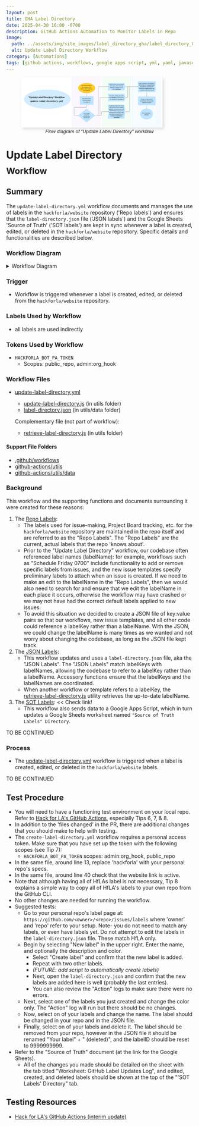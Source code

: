 ```yaml
---
layout: post
title: GHA Label Directory
date: 2025-04-30 16:00 -0700
description: GitHub Actions Automation to Monitor Labels in Repo
image: 
  path: ../assets/img/site_images/label_directory_gha/label_directory_0r.png
  alt: Update Label Directory Workflow
category: [Automations]
tags: [github actions, workflows, google apps script, yml, yaml, javascript]
---
```


<figure>
  <img src="../assets/img/site_images/label_directory_gha/base_template_flow_only.png" alt="" title='Flow diagram of "Update Label Directory" workflow' style="max-width:90%; margin:auto; box-shadow: 4px 4px 8px rgba(192,192,192,0.5);">
  <figcaption style="font: italic small sans-serif; text-align:center">Flow diagram of "Update Label Directory" workflow</figcaption>
</figure>

# Update Label Directory<br><sub>Workflow</sub>

## Summary
The `update-label-directory.yml` workflow documents and manages the use of labels in the `hackforla/website` repository ('Repo labels') and ensures that the `label-directory.json` file ('JSON labels') and the Google Sheets 'Source of Truth' ('SOT labels') are kept in sync whenever a label is created, edited, or deleted in the `hackforla/website` repository. Specific details and functionalities are described below. 

### Workflow Diagram

<details><summary>Workflow Diagram</summary>


<img width="6198" alt="Image" src="https://github.com/user-attachments/assets/3013381f-dcc1-45b7-ba60-a10a3b90f2e5" />

</details> 

### Trigger
- Workflow is triggered whenever a label is created, edited, or deleted from the `hackforla/website` repository.

### Labels Used by Workflow
- all labels are used indirectly

### Tokens Used by Workflow
- `HACKFORLA_BOT_PA_TOKEN` 
  - Scopes: public_repo, admin:org_hook

### Workflow Files

- [update-label-directory.yml](https://github.com/hackforla/website/blob/gh-pages/.github/workflows/update-label-directory.yml)
  - [update-label-directory.js](https://github.com/hackforla/website/blob/gh-pages/github-actions/utils/update-label-directory.js) (in utils folder)
  - [label-directory.json](https://github.com/hackforla/website/blob/gh-pages/github-actions/utils/data/label-directory.json) (in utils/data folder)

  Complementary file (not part of workflow):
  - [retrieve-label-directory.js](https://github.com/hackforla/website/blob/gh-pages/github-actions/utils/retrieve-label-directory.js) (in utils folder)
 
#### Support File Folders  
- [.github/workflows](https://github.com/hackforla/website/blob/gh-pages/.github/workflows)
- [github-actions/utils](https://github.com/hackforla/website/tree/gh-pages/github-actions/utils)  
- [github-actions/utils/data](https://github.com/hackforla/website/tree/gh-pages/github-actions/utils/data)


### Background
This workflow and the supporting functions and documents surrounding it were created for these reasons:
1. The [Repo Labels](https://github.com/hackforla/website/issues/labels): 
    - The labels used for issue-making, Project Board tracking, etc. for the `hackforla/website` repository are maintained in the repo itself and are referred to as the "Repo Labels". The "Repo Labels" are the current, actual labels that the repo 'knows about'. 
    - Prior to the "Update Label Directory" workflow, our codebase often referenced label names (labelName): for example, workflows such as "Schedule Friday 0700" include functionality to add or remove specific labels from issues, and the new issue templates specify preliminary labels to attach when an issue is created. If we need to make an edit to the labelName in the "Repo Labels", then we would also need to search for and ensure that we edit the labelName in each place it occurs, otherwise the workflow may have crashed or we may not have had the correct default labels applied to new issues.
    - To avoid this situation we decided to create a JSON file of key:value pairs so that our workflows, new issue templates, and all other code could reference a labelKey rather than a labelName. With the JSON, we could change the labelName is many times as we wanted and not worry about changing the codebase, as long as the JSON file kept track.
2. The [JSON Labels](https://github.com/hackforla/website/blob/gh-pages/github-actions/utils/_data/label-directory.json):
    - This workflow updates and uses a `label-directory.json` file, aka the "JSON Labels". The "JSON Labels" match labelKeys with labelNames, allowing the codebase to refer to a labelKey rather than a labelName. Accessory functions ensure that the labelKeys and the labelNames are coordinated.
    - When another workflow or template refers to a labelKey, the [retrieve-label-directory.js](https://github.com/hackforla/website/blob/gh-pages/github-actions/utils/retrieve-label-directory.js) utility retrieves the up-to-date labelName.
3. The [SOT Labels](https://docs.google.com/spreadsheets/d/1Y1-ba1ITSs6L6Av0mtX0Qy-Oq-tsKP_rwR-AJfuDYCk/edit#gid=0):  << Check link!
   - This workflow also sends data to a Google Apps Script, which in turn updates a Google Sheets worksheet named `"Source of Truth Labels" Directory`.  
   
TO BE CONTINUED

### Process
- The [update-label-directory.yml](https://github.com/hackforla/website/blob/gh-pages/.github/workflows/update-label-directory.yml) workflow is triggered when a label is created, edited, or deleted in the `hackforla/website` labels.


TO BE CONTINUED



## Test Procedure
- You will need to have a functioning test environment on your local repo. Refer to [Hack for LA's GitHub Actions](https://github.com/hackforla/website/issues/6537#issuecomment-2041147335), especially Tips 6, 7, & 8.
- In addition to the 'files changed' in the PR, there are additional changes that you should make to help with testing. 
- The `create-label-directory.yml` workflow requires a personal access token. Make sure that you have set up the token with the following scopes (see Tip 7): 
  - `HACKFORLA_BOT_PA_TOKEN` scopes: admin:org_hook, public_repo 
- In the same file, around line 13, replace 'hackforla' with your personal repo's specs.
- In the same file, around line 40 check that the website link is active.
- Note that although having all of HfLAs label is not necessary, Tip 8 explains a simple way to copy all of HfLA's labels to your own repo from the GitHub CLI.
- No other changes are needed for running the workflow. 
- Suggested tests:
  - Go to your personal repo's label page at: `https://github.com/<owner>/<repo>/issues/labels` where 'owner' and 'repo' refer to your setup. Note- you do not need to match any labels, or even have labels yet. Do not attempt to edit the labels in the `label-directory.json` file. These match HfLA only.
  - Begin by selecting "New label" in the upper right. Enter the name, and optionally the description and color.
    - Select "Create label" and confirm that the new label is added.
    - Repeat with two other labels. 
    - _(FUTURE: add script to automatically create labels)_
    - Next, open the `label-directory.json` and confirm that the new labels are added here is well (probably the last entries).
    - You can also review the "Action" logs to make sure there were no errors.
  - Next, select one of the labels you just created and change the color only. The "Action" log will run but there should be no changes.
  - Now, select on of your labels and change the name. The label should be changed in your repo and in the JSON file.
  - Finally, select on of your labels and delete it. The label should be removed from your repo, however in the JSON file it should be renamed "Your label" + " (deleted)", and the labelID should be reset to 9999999999.
 - Refer to the "Source of Truth" document (at the link for the Google Sheets). 
   - All of the changes you made should be detailed on the sheet with the tab titled "Worksheet: GitHub Label Updates Log", and edited, created, and deleted labels should be shown at the top of the "'SOT Labels' Directory" tab.

## Testing Resources
- [Hack for LA's GitHub Actions (interim update)](https://github.com/hackforla/website/issues/6537#issuecomment-2041147335)